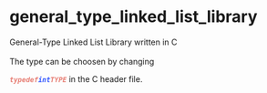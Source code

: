 # general_type_linked_list_library
General-Type Linked List Library written in C 
<br>
<br>
The type can be choosen by changing 
<code><h5 style="color: rgb(231, 126, 116); display: inline">typedef</h5><h5 style="color: rgb(51, 87, 255); display: inline">int</h5><h5 style="color: rgb(231, 126, 116); display: inline">TYPE</h5></code> in the C header file. 
<br>

